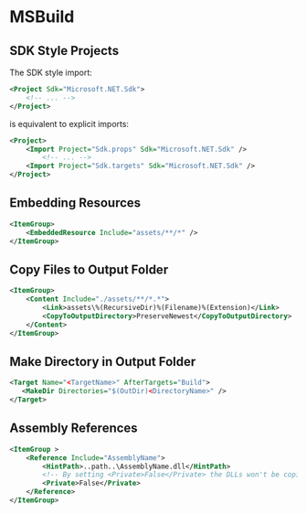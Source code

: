 # MSBuild

## SDK Style Projects

The SDK style import:

```xml
<Project Sdk="Microsoft.NET.Sdk">
    <!-- ... -->
</Project>
```

is equivalent to explicit imports:

```xml
<Project>
    <Import Project="Sdk.props" Sdk="Microsoft.NET.Sdk" />
        <!-- ... -->
    <Import Project="Sdk.targets" Sdk="Microsoft.NET.Sdk" />
</Project>
```

## Embedding Resources

```xml
<ItemGroup>
    <EmbeddedResource Include="assets/**/*" />
</ItemGroup>
```

## Copy Files to Output Folder

```xml
<ItemGroup>
    <Content Include="./assets/**/*.*">
        <Link>assets\%(RecursiveDir)%(Filename)%(Extension)</Link>
        <CopyToOutputDirectory>PreserveNewest</CopyToOutputDirectory>
    </Content>
</ItemGroup>
```

## Make Directory in Output Folder

```xml
<Target Name="<TargetName>" AfterTargets="Build">
   <MakeDir Directories="$(OutDir)<DirectoryName>" />
</Target>
```

## Assembly References
```xml
<ItemGroup >
    <Reference Include="AssemblyName">
        <HintPath>..path..\AssemblyName.dll</HintPath>
        <!-- By setting <Private>False</Private> the DLLs won't be copied to the output folder (they may be loaded elsewhere) -->
        <Private>False</Private>
    </Reference>
</ItemGroup>
```
